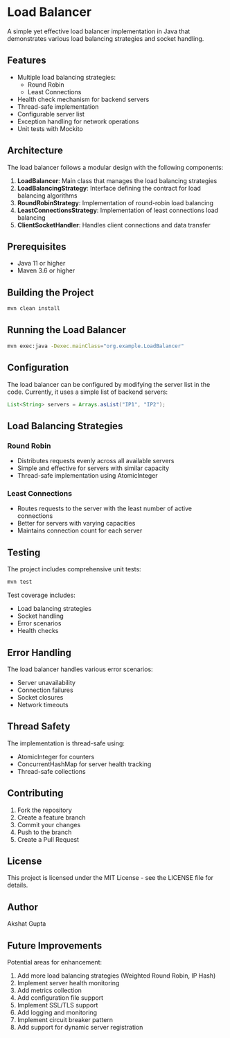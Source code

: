 # Load Balancer

A simple yet effective load balancer implementation in Java that demonstrates various load balancing strategies and socket handling.

## Features

- Multiple load balancing strategies:
  - Round Robin
  - Least Connections
- Health check mechanism for backend servers
- Thread-safe implementation
- Configurable server list
- Exception handling for network operations
- Unit tests with Mockito

## Architecture

The load balancer follows a modular design with the following components:

1. **LoadBalancer**: Main class that manages the load balancing strategies
2. **LoadBalancingStrategy**: Interface defining the contract for load balancing algorithms
3. **RoundRobinStrategy**: Implementation of round-robin load balancing
4. **LeastConnectionsStrategy**: Implementation of least connections load balancing
5. **ClientSocketHandler**: Handles client connections and data transfer

## Prerequisites

- Java 11 or higher
- Maven 3.6 or higher

## Building the Project

```bash
mvn clean install
```

## Running the Load Balancer

```bash
mvn exec:java -Dexec.mainClass="org.example.LoadBalancer"
```

## Configuration

The load balancer can be configured by modifying the server list in the code. Currently, it uses a simple list of backend servers:

```java
List<String> servers = Arrays.asList("IP1", "IP2");
```

## Load Balancing Strategies

### Round Robin
- Distributes requests evenly across all available servers
- Simple and effective for servers with similar capacity
- Thread-safe implementation using AtomicInteger

### Least Connections
- Routes requests to the server with the least number of active connections
- Better for servers with varying capacities
- Maintains connection count for each server

## Testing

The project includes comprehensive unit tests:

```bash
mvn test
```

Test coverage includes:
- Load balancing strategies
- Socket handling
- Error scenarios
- Health checks

## Error Handling

The load balancer handles various error scenarios:
- Server unavailability
- Connection failures
- Socket closures
- Network timeouts

## Thread Safety

The implementation is thread-safe using:
- AtomicInteger for counters
- ConcurrentHashMap for server health tracking
- Thread-safe collections

## Contributing

1. Fork the repository
2. Create a feature branch
3. Commit your changes
4. Push to the branch
5. Create a Pull Request

## License

This project is licensed under the MIT License - see the LICENSE file for details.

## Author

Akshat Gupta

## Future Improvements

Potential areas for enhancement:
1. Add more load balancing strategies (Weighted Round Robin, IP Hash)
2. Implement server health monitoring
3. Add metrics collection
4. Add configuration file support
5. Implement SSL/TLS support
6. Add logging and monitoring
7. Implement circuit breaker pattern
8. Add support for dynamic server registration 